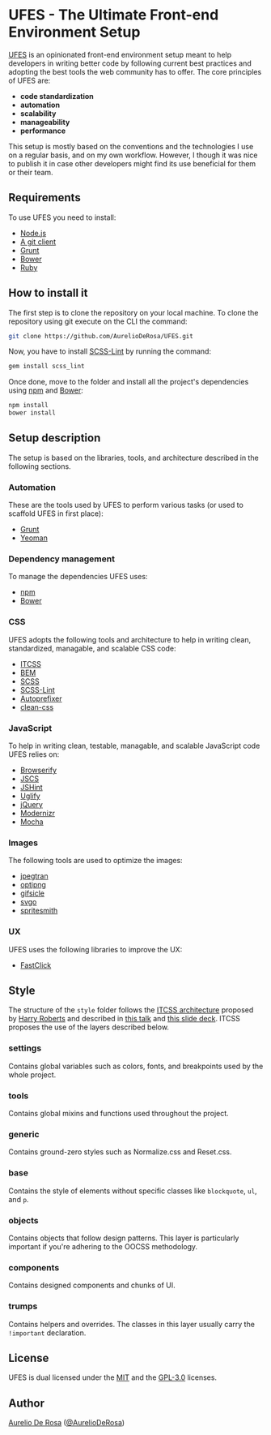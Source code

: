# UFES - The Ultimate Front-end Environment Setup

[UFES](https://github.com/AurelioDeRosa/UFES) is an opinionated front-end environment setup meant to help developers in writing better code by following current best practices and adopting the best tools the web community has to offer. The core principles of UFES are:

- **code standardization**
- **automation**
- **scalability**
- **manageability**
- **performance**

This setup is mostly based on the conventions and the technologies I use on a regular basis, and on my own workflow. However, I though it was nice to publish it in case other developers might find its use beneficial for them or their team.

## Requirements

To use UFES you need to install:

- [Node.js](https://nodejs.org/)
- [A git client](http://git-scm.com/downloads)
- [Grunt](http://gruntjs.com/getting-started#installing-the-cli)
- [Bower](http://bower.io/#install-bower)
- [Ruby](https://www.ruby-lang.org/en/downloads/)

## How to install it

The first step is to clone the repository on your local machine. To clone the repository using git execute on the CLI the command:

```sh
git clone https://github.com/AurelioDeRosa/UFES.git
```

Now, you have to install [SCSS-Lint](https://github.com/brigade/scss-lint) by running the command:

```sh
gem install scss_lint
```

Once done, move to the folder and install all the project's dependencies using [npm](https://www.npmjs.com/) and [Bower](http://bower.io/):

```sh
npm install
bower install
```

## Setup description

The setup is based on the libraries, tools, and architecture described in the following sections.

### Automation

These are the tools used by UFES to perform various tasks (or used to scaffold UFES in first place):

- [Grunt](http://gruntjs.com/)
- [Yeoman](http://yeoman.io/)

### Dependency management

To manage the dependencies UFES uses:

- [npm](https://www.npmjs.com/)
- [Bower](http://bower.io/)

### CSS

UFES adopts the following tools and architecture to help in writing clean, standardized, managable, and scalable CSS code:

- [ITCSS](https://speakerdeck.com/dafed/managing-css-projects-with-itcss)
- [BEM](https://en.bem.info/)
- [SCSS](http://sass-lang.com/)
- [SCSS-Lint](https://github.com/brigade/scss-lint)
- [Autoprefixer](https://github.com/postcss/autoprefixer)
- [clean-css](https://github.com/jakubpawlowicz/clean-css)

### JavaScript

To help in writing clean, testable, managable, and scalable JavaScript code UFES relies on:

- [Browserify](http://browserify.org/)
- [JSCS](http://jscs.info/)
- [JSHint](http://jshint.com/)
- [Uglify](https://github.com/mishoo/UglifyJS2/)
- [jQuery](http://jquery.com/)
- [Modernizr](http://modernizr.com/)
- [Mocha](http://mochajs.org/)

### Images

The following tools are used to optimize the images:

- [jpegtran](https://github.com/kevva/imagemin-jpegtran)
- [optipng](https://github.com/kevva/imagemin-optipng)
- [gifsicle](https://github.com/kevva/imagemin-gifsicle)
- [svgo](https://github.com/kevva/imagemin-svgo)
- [spritesmith](https://github.com/Ensighten/spritesmith)

### UX

UFES uses the following libraries to improve the UX:

- [FastClick](https://github.com/ftlabs/fastclick)

## Style

The structure of the `style` folder follows the [ITCSS architecture](https://speakerdeck.com/dafed/managing-css-projects-with-itcss) proposed by [Harry Roberts](https://twitter.com/csswizardry) and described in [this talk](https://www.youtube.com/watch?v=1OKZOV-iLj4) and [this slide deck](https://speakerdeck.com/dafed/managing-css-projects-with-itcss). ITCSS proposes the use of the layers described below.

### settings

Contains global variables such as colors, fonts, and breakpoints used by the whole project.

### tools

Contains global mixins and functions used throughout the project.

### generic

Contains ground-zero styles such as Normalize.css and Reset.css.

### base

Contains the style of elements without specific classes like `blockquote`, `ul`, and `p`.

### objects

Contains objects that follow design patterns. This layer is particularly important if you're adhering to the OOCSS methodology.

### components

Contains designed components and chunks of UI.

### trumps

Contains helpers and overrides. The classes in this layer usually carry the `!important` declaration.

## License

UFES is dual licensed under the [MIT](http://www.opensource.org/licenses/MIT) and the [GPL-3.0](http://opensource.org/licenses/GPL-3.0) licenses.

## Author

[Aurelio De Rosa](http://www.audero.it) ([@AurelioDeRosa](https://twitter.com/AurelioDeRosa))
